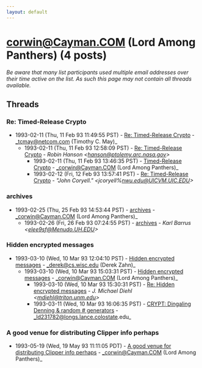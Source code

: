 ```yaml
---
layout: default
---
```


# corwin@Cayman.COM (Lord Among Panthers) (4 posts)

_Be aware that many list participants used multiple email addresses over their time active on the list. As such this page may not contain all threads available._

## Threads

### Re: Timed-Release Crypto
+ 1993-02-11 (Thu, 11 Feb 93 11:49:55 PST) - [Re: Timed-Release Crypto](/archive/1993/02/0f4431091c3bb3a10a9ee473bf3574d0335ecc99067fdbc52b8b48678ec2c5cc) - _tcmay@netcom.com (Timothy C. May)_
  + 1993-02-11 (Thu, 11 Feb 93 12:58:09 PST) - [Re: Timed-Release Crypto](/archive/1993/02/42c54753e9ed0d0c04b3e62bb1a2f367abcd04df033f61b48aea13dbd986f744) - _Robin Hanson \<hanson@ptolemy.arc.nasa.gov\>_
    + 1993-02-11 (Thu, 11 Feb 93 13:46:35 PST) - [Timed-Release Crypto](/archive/1993/02/73569d80b557b517326135b8fc4297b44edc5a6959aaee9c6a26e5a089e87ab0) - _corwin@Cayman.COM (Lord Among Panthers)_
    + 1993-02-12 (Fri, 12 Feb 93 13:57:41 PST) - [Re: Timed-Release Crypto](/archive/1993/02/0ac9f4c5fcfe59d190b0f575e30ca261d3f41982b8f885d59357de8112722591) - _"John Coryell." \<jcoryell%nwu.edu@UICVM.UIC.EDU\>_

### archives
+ 1993-02-25 (Thu, 25 Feb 93 14:53:44 PST) - [archives](/archive/1993/02/1b18327a315bc7fed678f97480fa85a13371cdc77a55868ef913426b4752a905) - _corwin@Cayman.COM (Lord Among Panthers)_
  + 1993-02-26 (Fri, 26 Feb 93 07:24:55 PST) - [archives](/archive/1993/02/64e068510330dd95574295db5e4d0130a5ef9caa1c1844ace12a2311dfdaaee6) - _Karl Barrus \<elee9sf@Menudo.UH.EDU\>_

### Hidden encrypted messages
+ 1993-03-10 (Wed, 10 Mar 93 12:04:10 PST) - [Hidden encrypted messages](/archive/1993/03/f963c7e427a34c3f82709b0a700cdd5b9e38d558c2ae09eb9805f1ea9163a2de) - _derek@cs.wisc.edu (Derek Zahn)_
  + 1993-03-10 (Wed, 10 Mar 93 15:03:31 PST) - [Hidden encrypted messages](/archive/1993/03/680642d71e89612cd2d280d6c0e6cf6db3b3ae800d3ce75682d3983cab9d6af8) - _corwin@Cayman.COM (Lord Among Panthers)_
    + 1993-03-10 (Wed, 10 Mar 93 15:30:31 PST) - [Re: Hidden encrypted messages](/archive/1993/03/5e516d830ce864f71a8a8c883006ec95b4d7b31ab8e1ae38bfd3d94b2b063913) - _J. Michael Diehl \<mdiehl@triton.unm.edu\>_
    + 1993-03-11 (Wed, 10 Mar 93 16:06:35 PST) - [CRYPT: Dingaling Denning & random # generators](/archive/1993/03/0bad0bdfb16e628fb001c2ca3aac5898989e4e5f72d6c76e839d74be19f9b942) - _ld231782@longs.lance.colostate.edu_

### A good venue for distributing Clipper info perhaps
+ 1993-05-19 (Wed, 19 May 93 11:11:05 PDT) - [A good venue for distributing Clipper info perhaps](/archive/1993/05/9713fab336f195c9cee10cea4870acd3a1300a922a2737a3081560d316b8cf78) - _corwin@Cayman.COM (Lord Among Panthers)_

